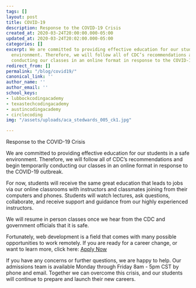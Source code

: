 ```yaml
---
tags: []
layout: post
title: COVID-19
description: Response to the COVID-19 Crisis
created_at: 2020-03-24T20:00:00.000-05:00
updated_at: 2020-03-24T20:02:00.000-05:00
categories: []
excerpt: We are committed to providing effective education for our students in a safe
  environment. Therefore, we will follow all of CDC’s recommendations and begin temporarily
  conducting our classes in an online format in response to the COVID-19 outbreak.
redirect_from: []
permalink: "/blog/covid19/"
canonical_link: ''
author_name: ''
author_email: ''
school_keys:
- lubbockcodingacademy
- texastechcodingacademy
- austincodingacademy
- circlecoding
img: "/assets/uploads/aca_stedwards_005_ck1.jpg"

---
```

Response to the COVID-19 Crisis

We are committed to providing effective education for our students in a safe environment. Therefore, we will follow all of CDC’s recommendations and begin temporarily conducting our classes in an online format in response to the COVID-19 outbreak.

For now, students will receive the same great education that leads to jobs via our online classrooms with instructors and classmates joining from their computers and phones. Students will watch lectures, ask questions, collaborate, and receive support and guidance from our highly experienced instructors.

We will resume in person classes once we hear from the CDC and government officials that it is safe.

Fortunately, web development is a field that comes with many possible opportunities to work remotely. If you are ready for a career change, or want to learn more, click here: [Apply Now](/apply/ "Apply Now")

If you have any concerns or further questions, we are happy to help. Our admissions team is available Monday through Friday 8am - 5pm CST by phone and email. Together we can overcome this crisis, and our students will continue to prepare and launch their new careers.